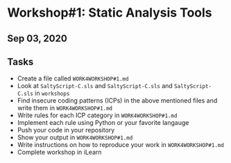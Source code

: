 # Workshop#1: Static Analysis Tools 

## Sep 03, 2020 

## Tasks 

- Create a file called `WORK4WORKSHOP#1.md` 
- Look at `SaltyScript-C.sls` and `SaltyScript-C.sls` and `SaltyScript-C.sls`  in `workshops`
- Find insecure coding patterns (ICPs) in the above mentioned files  and write them in `WORK4WORKSHOP#1.md` 
- Write rules for each ICP category in `WORK4WORKSHOP#1.md` 
- Implement each rule using Python or your favorite langauge 
- Push your code in your repository 
- Show your output in `WORK4WORKSHOP#1.md`
- Write instructions on how to reproduce your work  in `WORK4WORKSHOP#1.md`
- Complete workshop in iLearn